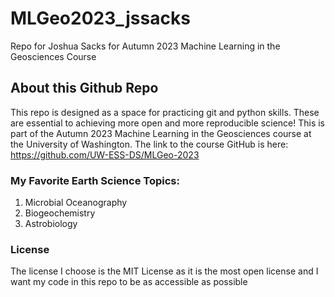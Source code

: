 # MLGeo2023_jssacks
Repo for Joshua Sacks for Autumn 2023 Machine Learning in the Geosciences Course


## About this Github Repo
This repo is designed as a space for practicing git and python skills. These are essential to achieving more open and more reproducible science! This is part of the Autumn 2023 Machine Learning in the Geosciences course at the University of Washington. The link to the course GitHub is here: https://github.com/UW-ESS-DS/MLGeo-2023 

### My Favorite Earth Science Topics:
1. Microbial Oceanography
2. Biogeochemistry
3. Astrobiology

### License
The license I choose is the MIT License as it is the most open license and I want my code in this repo to be as accessible as possible 









